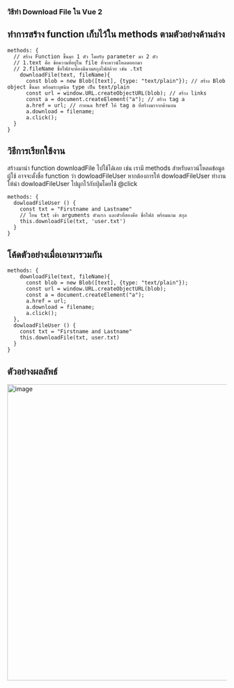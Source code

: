 ### วิธีทำ Download File ใน Vue 2

## ทำการสร้าง function เก็บไว้ใน methods ตามตัวอย่างด้านล่าง
```
methods: {
  // สร้าง Function ขึ้นมา 1 ตัว โดยรับ parameter มา 2 ตัว
  // 1.text คือ ข้อความที่อยู่ใน file ที่จะดาวน์โหลดออกมา
  // 2.fileName ชื่อไฟล์จะต้องมีนามสกุลไฟล์ด้วย เช่น .txt
    downloadFile(text, fileName){
      const blob = new Blob([text], {type: "text/plain"}); // สร้าง Blob object ขึ้นมา พร้อมระบุชนิด type เป็น text/plain
      const url = window.URL.createObjectURL(blob); // สร้าง links 
      const a = document.createElement("a"); // สร้าง tag a 
      a.href = url; // กำหนด href ให้ tag a ที่สร้างมาจากด้านบน
      a.download = filename;
      a.click();
  }
}
```

## วิธีการเรียกใช้งาน

สร้างมานำ function downloadFile ไปใช้ได้เลย เช่น เรามี methods สำหรับดาวน์โหลดข้อมูลผู้ใช้ อาจจะตั้งชื่อ function ว่า dowloadFileUser 
หากต้องการให้ dowloadFileUser ทำงาน ให้นำ dowloadFileUser ไปผูกไว้กับปุ่มโดยใช้ @click

```
methods: {
  dowloadFileUser () {
    const txt = "Firstname and Lastname"
    // โยน txt เข้า arguments ตัวแรก และตัวที่สองคือ ชื่อไฟล์ พร้อมนาม สกุล
    this.downloadFile(txt, 'user.txt')
  }
}

```

## โค้ดตัวอย่างเมื่อเอามารวมกัน
```
methods: {
    downloadFile(text, fileName){
      const blob = new Blob([text], {type: "text/plain"});
      const url = window.URL.createObjectURL(blob);
      const a = document.createElement("a");
      a.href = url;
      a.download = filename;
      a.click();
  },
  dowloadFileUser () {
    const txt = "Firstname and Lastname"
    this.downloadFile(txt, user.txt)
  }
}
```

## ตัวอย่างผลลัพธ์
<img width="680" alt="image" src="https://user-images.githubusercontent.com/79618937/228761137-6168cb62-d23b-401d-8d3d-aebf9373a3ae.png">

